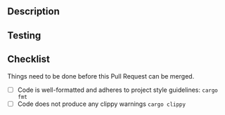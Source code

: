 <!-- Empty or bad Descriptions are not welcome, Don't waste my time -->

<!-- A Detailed Description -->
## Description

<!-- A description of the tests performed to verify the changes -->
## Testing

<!-- Please use Markdown Checkboxes. 
[ ] = not done
[x] = done
-->
## Checklist
Things need to be done before this Pull Request can be merged.

- [ ] Code is well-formatted and adheres to project style guidelines: `cargo fmt`
- [ ] Code does not produce any clippy warnings `cargo clippy`
